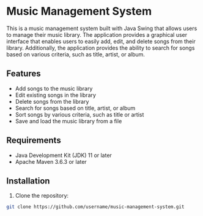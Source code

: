 # Music Management System

This is a music management system built with Java Swing that allows users to manage their music library. The application provides a graphical user interface that enables users to easily add, edit, and delete songs from their library. Additionally, the application provides the ability to search for songs based on various criteria, such as title, artist, or album.

## Features

- Add songs to the music library
- Edit existing songs in the library
- Delete songs from the library
- Search for songs based on title, artist, or album
- Sort songs by various criteria, such as title or artist
- Save and load the music library from a file

## Requirements

- Java Development Kit (JDK) 11 or later
- Apache Maven 3.6.3 or later

## Installation

1. Clone the repository:

```bash
git clone https://github.com/username/music-management-system.git
